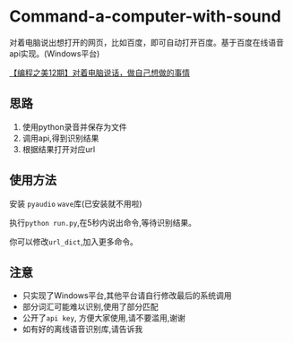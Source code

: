 # Command-a-computer-with-sound
对着电脑说出想打开的网页，比如百度，即可自动打开百度。基于百度在线语音api实现。(Windows平台)

[【编程之美12期】对着电脑说话，做自己想做的事情](https://www.nowcoder.com/discuss/21073)

## 思路
1. 使用python录音并保存为文件
2. 调用api,得到识别结果
3. 根据结果打开对应url

## 使用方法
安装 `pyaudio` `wave`库(已安装就不用啦)

执行`python run.py`,在5秒内说出命令,等待识别结果。

你可以修改`url_dict`,加入更多命令。

## 注意
+ 只实现了Windows平台,其他平台请自行修改最后的系统调用
+ 部分词汇可能难以识别,使用了部分匹配
+ 公开了`api key`, 方便大家使用,请不要滥用,谢谢
+ 如有好的离线语音识别库,请告诉我
